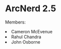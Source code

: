 <h1>ArcNerd 2.5</h1>

Members:</br>
<li>Cameron McEvenue</li>
<li>Rahul Chandra</li>
<li>John Osborne</li>

